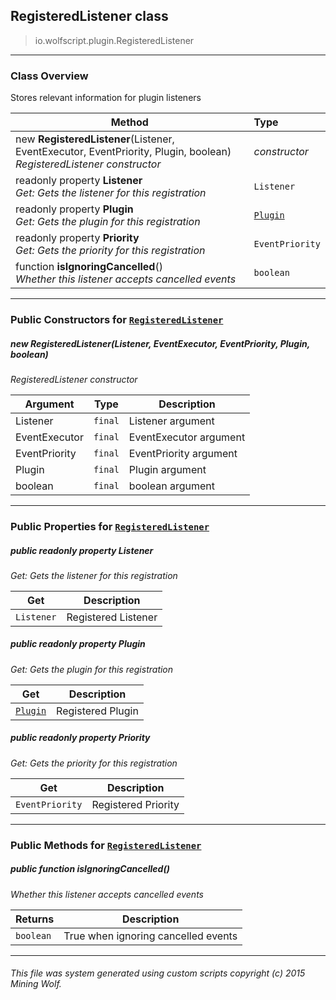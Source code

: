 ## RegisteredListener __class__

>io.wolfscript.plugin.RegisteredListener

---

### Class Overview

Stores relevant information for plugin listeners

Method | Type   
--- | :--- 
new __RegisteredListener__(Listener, EventExecutor, EventPriority, Plugin, boolean) <br> _RegisteredListener constructor_ | _constructor_
 readonly property __Listener__ <br> _Get: Gets the listener for this registration_ | `Listener`
 readonly property __Plugin__ <br> _Get: Gets the plugin for this registration_ | [`Plugin`](Plugin.md)
 readonly property __Priority__ <br> _Get: Gets the priority for this registration_ | `EventPriority`
 function __isIgnoringCancelled__() <br> _Whether this listener accepts cancelled events_ | `boolean`



---

### Public Constructors for [`RegisteredListener`](RegisteredListener.md)

##### <a id='registeredlistener'></a>new __RegisteredListener__(Listener, EventExecutor, EventPriority, Plugin, boolean) 

_RegisteredListener constructor_

Argument | Type | Description  
--- | --- | --- 
Listener | `final` | Listener argument
EventExecutor | `final` | EventExecutor argument
EventPriority | `final` | EventPriority argument
Plugin | `final` | Plugin argument
boolean | `final` | boolean argument

---

### Public Properties for [`RegisteredListener`](RegisteredListener.md)

##### <a id='listener'></a>public  readonly property __Listener__

_Get: Gets the listener for this registration_

Get | Description
--- | --- 
`Listener` | Registered Listener



##### <a id='plugin'></a>public  readonly property __Plugin__

_Get: Gets the plugin for this registration_

Get | Description
--- | --- 
[`Plugin`](Plugin.md) | Registered Plugin



##### <a id='priority'></a>public  readonly property __Priority__

_Get: Gets the priority for this registration_

Get | Description
--- | --- 
`EventPriority` | Registered Priority



---

### Public Methods for [`RegisteredListener`](RegisteredListener.md)

##### <a id='isignoringcancelled'></a>public  function __isIgnoringCancelled__()

_Whether this listener accepts cancelled events_

Returns | Description
--- | --- 
`boolean` | True when ignoring cancelled events


---


###### This file was system generated using custom scripts copyright (c) 2015 Mining Wolf.
	

